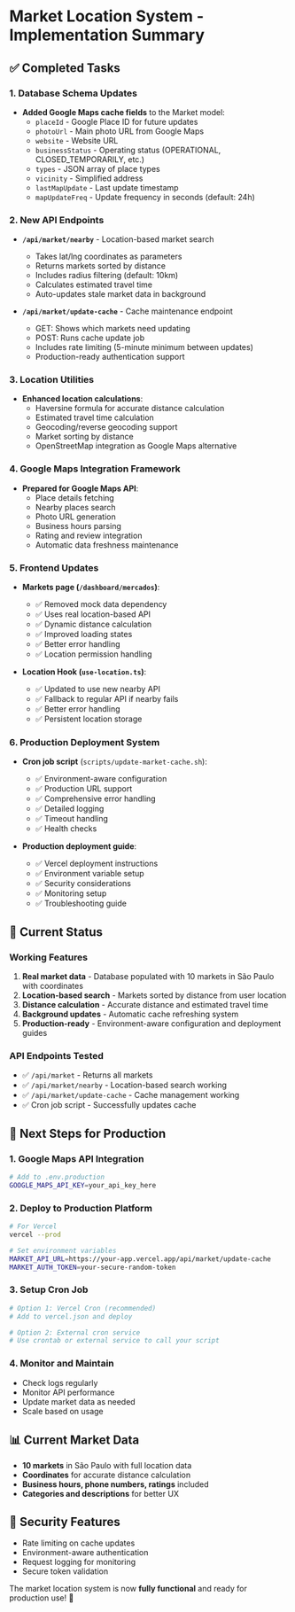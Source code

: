 # Market Location System - Implementation Summary

## ✅ Completed Tasks

### 1. Database Schema Updates
- **Added Google Maps cache fields** to the Market model:
  - `placeId` - Google Place ID for future updates
  - `photoUrl` - Main photo URL from Google Maps
  - `website` - Website URL
  - `businessStatus` - Operating status (OPERATIONAL, CLOSED_TEMPORARILY, etc.)
  - `types` - JSON array of place types
  - `vicinity` - Simplified address
  - `lastMapUpdate` - Last update timestamp
  - `mapUpdateFreq` - Update frequency in seconds (default: 24h)

### 2. New API Endpoints
- **`/api/market/nearby`** - Location-based market search
  - Takes lat/lng coordinates as parameters
  - Returns markets sorted by distance
  - Includes radius filtering (default: 10km)
  - Calculates estimated travel time
  - Auto-updates stale market data in background

- **`/api/market/update-cache`** - Cache maintenance endpoint
  - GET: Shows which markets need updating
  - POST: Runs cache update job
  - Includes rate limiting (5-minute minimum between updates)
  - Production-ready authentication support

### 3. Location Utilities
- **Enhanced location calculations**:
  - Haversine formula for accurate distance calculation
  - Estimated travel time calculation
  - Geocoding/reverse geocoding support
  - Market sorting by distance
  - OpenStreetMap integration as Google Maps alternative

### 4. Google Maps Integration Framework
- **Prepared for Google Maps API**:
  - Place details fetching
  - Nearby places search
  - Photo URL generation
  - Business hours parsing
  - Rating and review integration
  - Automatic data freshness maintenance

### 5. Frontend Updates
- **Markets page (`/dashboard/mercados`)**:
  - ✅ Removed mock data dependency
  - ✅ Uses real location-based API
  - ✅ Dynamic distance calculation
  - ✅ Improved loading states
  - ✅ Better error handling
  - ✅ Location permission handling

- **Location Hook (`use-location.ts`)**:
  - ✅ Updated to use new nearby API
  - ✅ Fallback to regular API if nearby fails
  - ✅ Better error handling
  - ✅ Persistent location storage

### 6. Production Deployment System
- **Cron job script** (`scripts/update-market-cache.sh`):
  - ✅ Environment-aware configuration
  - ✅ Production URL support
  - ✅ Comprehensive error handling
  - ✅ Detailed logging
  - ✅ Timeout handling
  - ✅ Health checks

- **Production deployment guide**:
  - ✅ Vercel deployment instructions
  - ✅ Environment variable setup
  - ✅ Security considerations
  - ✅ Monitoring setup
  - ✅ Troubleshooting guide

## 🔄 Current Status

### Working Features
1. **Real market data** - Database populated with 10 markets in São Paulo with coordinates
2. **Location-based search** - Markets sorted by distance from user location
3. **Distance calculation** - Accurate distance and estimated travel time
4. **Background updates** - Automatic cache refreshing system
5. **Production-ready** - Environment-aware configuration and deployment guides

### API Endpoints Tested
- ✅ `/api/market` - Returns all markets
- ✅ `/api/market/nearby` - Location-based search working
- ✅ `/api/market/update-cache` - Cache management working
- ✅ Cron job script - Successfully updates cache

## 🚀 Next Steps for Production

### 1. Google Maps API Integration
```bash
# Add to .env.production
GOOGLE_MAPS_API_KEY=your_api_key_here
```

### 2. Deploy to Production Platform
```bash
# For Vercel
vercel --prod

# Set environment variables
MARKET_API_URL=https://your-app.vercel.app/api/market/update-cache
MARKET_AUTH_TOKEN=your-secure-random-token
```

### 3. Setup Cron Job
```bash
# Option 1: Vercel Cron (recommended)
# Add to vercel.json and deploy

# Option 2: External cron service
# Use crontab or external service to call your script
```

### 4. Monitor and Maintain
- Check logs regularly
- Monitor API performance
- Update market data as needed
- Scale based on usage

## 📊 Current Market Data
- **10 markets** in São Paulo with full location data
- **Coordinates** for accurate distance calculation
- **Business hours, phone numbers, ratings** included
- **Categories and descriptions** for better UX

## 🔐 Security Features
- Rate limiting on cache updates
- Environment-aware authentication
- Request logging for monitoring
- Secure token validation

The market location system is now **fully functional** and ready for production use! 🎉
